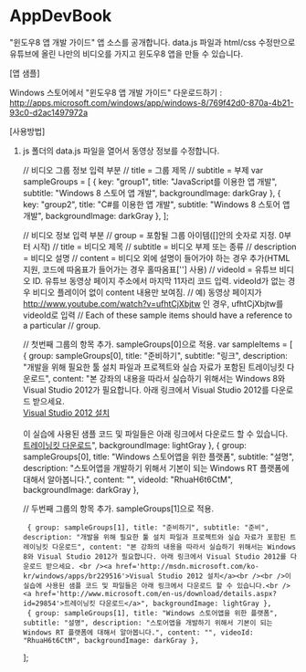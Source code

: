 AppDevBook
==========

"윈도우8 앱 개발 가이드" 앱 소스를 공개합니다.
data.js 파일과 html/css 수정만으로 유튜브에 올린 나만의 비디오를 가지고 윈도우8 앱을 만들 수 있습니다.

[앱 샘플] 

Windows 스토어에서 "윈도우8 앱 개발 가이드" 다운로드하기 : http://apps.microsoft.com/windows/app/windows-8/769f42d0-870a-4b21-93c0-d2ac1497972a

[사용방법]

1. js 폴더의 data.js 파일을 열어서 동영상 정보를 수정합니다.


    // 비디오 그룹 정보 입력 부분
    // title = 그룹 제목
    // subtitle = 부제
    var sampleGroups = [
                { key: "group1", title: "JavaScript를 이용한 앱 개발", subtitle: "Windows 8 스토어 앱 개발", backgroundImage: darkGray },
                { key: "group2", title: "C#를 이용한 앱 개발", subtitle: "Windows 8 스토어 앱 개발", backgroundImage: darkGray },
    ];

    // 비디오 정보 입력 부분
    // group = 포함될 그룹 아이템([]안의 숫자로 지정. 0부터 시작)
    // title = 비디오 제목
    // subtitle = 비디오 부제 또는 종류
    // description = 비디오 설명
    // content = 비디오 외에 설명이 들어가야 하는 경우 추가(HTML 지원, 코드에 따옴표가 들어가는 경우 홀따옴표[''] 사용)
    // videoId = 유튜브 비디오 ID. 유튜브 동영상 페이지 주소에서 마지막 11자리 코드 입력. videoId가 없는 경우 비디오 플레이어 없이 content 내용만 보여짐.
    // 예) 동영상 페이지가 http://www.youtube.com/watch?v=ufhtCjXbjtw 인 경우, ufhtCjXbjtw를 videoId로 입력
    // Each of these sample items should have a reference to a particular
    // group.

    // 첫번째 그룹의 항목 추가. sampleGroups[0]으로 적용.
    var sampleItems = [
        { group: sampleGroups[0], title: "준비하기", subtitle: "링크", description: "개발을 위해 필요한 툴 설치 파일과 프로젝트와 실습 자료가 포함된 트레이닝킷 다운로드", content: "본 강좌의 내용을 따라서 실습하기 위해서는 Windows 8와 Visual Studio 2012가 필요합니다. 아래 링크에서 Visual Studio 2012를 다운로드 받으세요. <br /><a href='http://msdn.microsoft.com/ko-kr/windows/apps/br229516'>Visual Studio 2012 설치</a><br /><br />이 실습에 사용된 샘플 코드 및 파일들은 아래 링크에서 다운로드 할 수 있습니다.<br /><a href='http://www.microsoft.com/en-us/download/details.aspx?id=29854'>트레이닝킷 다운로드</a>", backgroundImage: lightGray },
        { group: sampleGroups[0], title: "Windows 스토어앱을 위한 플랫폼", subtitle: "설명", description: "스토어앱을 개발하기 위해서 기본이 되는 Windows RT 플랫폼에 대해서 알아봅니다.", content: "", videoId: "RhuaH6t6CtM", backgroundImage: darkGray },
            
    // 두번째 그룹의 항목 추가. sampleGroups[1]으로 적용.

        { group: sampleGroups[1], title: "준비하기", subtitle: "준비", description: "개발을 위해 필요한 툴 설치 파일과 프로젝트와 실습 자료가 포함된 트레이닝킷 다운로드", content: "본 강좌의 내용을 따라서 실습하기 위해서는 Windows 8와 Visual Studio 2012가 필요합니다. 아래 링크에서 Visual Studio 2012를 다운로드 받으세요. <br /><a href='http://msdn.microsoft.com/ko-kr/windows/apps/br229516'>Visual Studio 2012 설치</a><br /><br />이 실습에 사용된 샘플 코드 및 파일들은 아래 링크에서 다운로드 할 수 있습니다.<br /><a href='http://www.microsoft.com/en-us/download/details.aspx?id=29854'>트레이닝킷 다운로드</a>", backgroundImage: lightGray },
        { group: sampleGroups[1], title: "Windows 스토어앱을 위한 플랫폼", subtitle: "설명", description: "스토어앱을 개발하기 위해서 기본이 되는 Windows RT 플랫폼에 대해서 알아봅니다.", content: "", videoId: "RhuaH6t6CtM", backgroundImage: darkGray },

    ];

